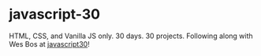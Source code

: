 # javascript-30
HTML, CSS, and Vanilla JS only. 30 days. 30 projects. Following along with Wes Bos at [javascript30](https://javascript30.com/)!
